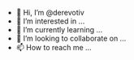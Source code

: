 - 👋 Hi, I’m @derevotiv
- 👀 I’m interested in ...
- 🌱 I’m currently learning ...
- 💞️ I’m looking to collaborate on ...
- 📫 How to reach me ...

<!---
derevotiv/derevotiv is a ✨ special ✨ repository because its `README.md` (this file) appears on your GitHub profile.
You can click the Preview link to take a look at your changes.
--->
